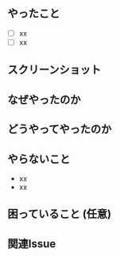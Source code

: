 <!-- 作業中・コードを書く前の場合は、タイトルに[WIP]をつけるか[Draft PR]にする -->
<!--This TEMPLATE from Mekurun.com Thanks.-->
## やったこと
<!-- 変更内容を箇条書きで -->
- [ ] xx
- [ ] xx

## スクリーンショット
<!-- スタイルなどの変更の場合はスクリーンショットがあるとレビューしやすいです -->

## なぜやったのか
<!-- Issueがない場合はなぜこの変更が必要なのか書く -->

## どうやってやったのか
<!-- 実装方法など共有しておきたい場合はここに書く -->

## やらないこと
<!-- このPull Requestで行っていないことを書く -->
- xx
- xx

## 困っていること (任意)
<!-- 困ったことがあれば書く -->

## 関連Issue
<!-- マージ時に自動的に閉じるIssueは close #~~ と書く -->
<!-- マージ時に自動的に閉じないIssueは #~~ と書く -->
<!-- 基本的にIssueで決定した「Issueのクローズに必要なこと」を終えたときにCloseする -->